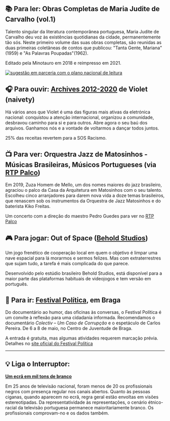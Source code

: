 ## 📚 Para ler: Obras Completas de Maria Judite de Carvalho (vol.1)

Talento singular da literatura contemporânea portuguesa, Maria Judite de Carvalho deu voz às existências quotidianas da cidade, permanentemente tão sós. Neste primeiro volume das suas obras completas, são reunidas as duas primeiras coletâneas de contos que publicou: "Tanta Gente, Mariana" (1959) e "As Palavras Poupadas"(1962).

Editado pela Minotauro em 2018 e reimpresso em 2021.

[![sugestão em parceria com o plano nacional de leitura](https://buttondown.s3.amazonaws.com/images/8818cde2-d8d5-4843-8b7a-0405cf8454ad.png)](https://pnl2027.gov.pt/np4/home)

## 🎧 Para ouvir: [Archives 2012​-​2020](https://naivetytrax.bandcamp.com/album/violet-archives-2012-2020) de Violet (naivety)

Há vários anos que Violet é uma das figuras mais ativas da eletrónica nacional: conquistou a atenção internacional, organizou a comunidade, desbravou caminho para si e para outros. Abre agora o seu baú dos arquivos. Ganhamos nós e a vontade de voltarmos a dançar todos juntos.

25% das receitas revertem para a SOS Racismo.

## 📺 Para ver: Orquestra Jazz de Matosinhos - Músicas Brasileiras, Músicos Portugueses (via [RTP Palco](https://www.rtp.pt/play/palco/p8814/orquestra-jazz-de-matosinhos-musicas-brasileiras-musicos-portugueses))

Em 2019, Zuza Homem de Mello, um dos nomes maiores do jazz brasileiro, agraciou o palco da Casa da Arquitetura em Matosinhos com o seu talento. Escolheu cinco arranjadores para darem nova vida a doze temas brasileiros, que renascem sob os instrumentos da Orquestra de Jazz Matosinhos e do baterista Kiko Freitas.

Um concerto com a direção do maestro Pedro Guedes para ver no [RTP Palco](https://www.rtp.pt/play/palco/p8814/orquestra-jazz-de-matosinhos-musicas-brasileiras-musicos-portugueses)


## 🎮 Para jogar: Out of Space ([Behold Studios](https://www.beholdstudios.com.br/))

Um jogo frenético de cooperação local em quem o objetivo é limpar uma nave espacial para lá morarmos e sermos felizes. Mas com extraterrestres que sujam tudo, a tarefa é mais complicada do que parece.

Desenvolvido pelo estúdio brasileiro Behold Studios, está disponível para a maior parte das plataformas habituais de videojogos e tem versão em português.


## 🎡 Para ir: [Festival Política](https://festivalpolitica.pt/), em Braga

Do documentário ao humor, das oficinas às conversas, o Festival Política é um convite à reflexão para uma cidadania informada. Recomendamos o documentário _Colectiv – Um Caso de Corrupção_ e o espetáculo de Carlos Pereira. De 6 a 8 de maio, no Centro de Juventude de Braga.

A entrada é gratuita, mas algumas atividades requerem marcação prévia. Detalhes no [site oficial do Festival Política](https://festivalpolitica.pt/)

---

## 💡 Liga o Interruptor:

**[Um ecrã em mil tons de branco](https://interruptor.pt/artigos/um-ecra-em-mil-tons-de-brancos)**

Em 25 anos de televisão nacional, foram menos de 20 os profissionais negros com presença regular nos canais abertos. Quanto às pessoas ciganas, quando aparecem no ecrã, regra geral estão envoltas em visões estereotipadas. Da representatividade às representações, o cenário étnico-racial da televisão portuguesa permanece maioritariamente branco. Os profissionais comprovam-no e os dados também.
